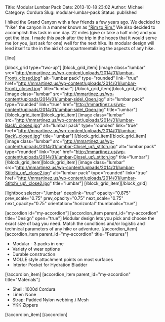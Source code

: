 Title: Modular Lumbar Pack
Date: 2013-10-18 23:02
Author: Michael
Category: Cordura
Slug: modular-lumbar-pack
Status: published

I hiked the Grand Canyon with a few friends a few years ago. We decided
to "hike" the canyon in a manner known as ["Rim to
Rim."](http://www.rimtorim.org/) We also decided to accomplish this task
in one day. 22 miles (give or take a half mile) and you get the idea. I
made this pack after the trip in the hopes that it would serve me (or
you, just ask for one) well for the next hike. Its modular design will
lend itself to the in the aid of compartmentalizing the aspects of any
hike.

\[line\]

\[block\_grid type="two-up"\] \[block\_grid\_item\] \[image
class="lumbar"
src="http://mmartinez.us/wp-content/uploads/2014/01/lumbar-Front\_closed.jpg"
alt="lumbar pack" type="rounded" link="true"
href="http://mmartinez.us/wp-content/uploads/2014/01/lumbar-Front\_closed.jpg"
title="lumbar"\] \[/block\_grid\_item\]\[block\_grid\_item\] \[image
class="lumbar"
src="http://mmartinez.us/wp-content/uploads/2014/01/lumbar-side\_Open.jpg"
alt="lumbar pack" type="rounded" link="true"
href="http://mmartinez.us/wp-content/uploads/2014/01/lumbar-side\_Open.jpg"
title="lumbar"\] \[/block\_grid\_item\]\[block\_grid\_item\] \[image
class="lumbar"
src="http://mmartinez.us/wp-content/uploads/2014/01/lumbar-Back\_closed.jpg"
alt="lumbar pack" type="rounded" link="true"
href="http://mmartinez.us/wp-content/uploads/2014/01/lumbar-Back\_closed.jpg"
title="lumbar"\] \[/block\_grid\_item\]\[block\_grid\_item\] \[image
class="lumbar"
src="http://mmartinez.us/wp-content/uploads/2014/01/lumbar-Close\_up\_stitch.jpg"
alt="lumbar pack" type="rounded" link="true"
href="http://mmartinez.us/wp-content/uploads/2014/01/lumbar-Close\_up\_stitch.jpg"
title="lumbar"\] \[/block\_grid\_item\]\[block\_grid\_item\] \[image
class="lumbar"
src="http://mmartinez.us/wp-content/uploads/2014/01/lumbar-Stitch\_up\_close2.jpg"
alt="lumbar pack" type="rounded" link="true"
href="http://mmartinez.us/wp-content/uploads/2014/01/lumbar-Stitch\_up\_close2.jpg"
title="lumbar"\] \[/block\_grid\_item\]\[/block\_grid\]

\[lightbox selector=".lumbar" deeplink="true" opacity="0.875"
prev\_scale="0.75" prev\_opacity="0.75" next\_scale="0.75"
next\_opacity="0.75" orientation="horizontal" thumbnails="true"\]

\[accordion id="my-accordion"\] \[accordion\_item
parent\_id="my-accordion" title="Design" open="true"\] Modular design
lets you pick and choose the exact size of bag you need. Match the
conditions and/or logistic and technical parameters of any hike or
adventure. \[/accordion\_item\]\[accordion\_item
parent\_id="my-accordion" title="Features"\]

-   Modular - 3 packs in one
-   Variety of wear options
-   Durable construction
-   MOLLE style attachment points on most surfaces
-   Interior Pocket for Hydration Bladder

\[/accordion\_item\] \[accordion\_item parent\_id="my-accordion"
title="Materials"\]

-   Shell: 1000d Cordura
-   Liner: None
-   Strap: Padded Nylon webbing / Mesh
-   YKK Zippers

\[/accordion\_item\] \[/accordion\]
